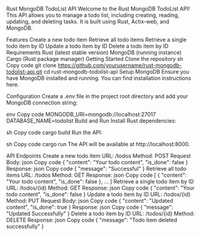 Rust MongoDB TodoList API
Welcome to the Rust MongoDB TodoList API! This API allows you to manage a todo list, including creating, reading, updating, and deleting tasks. It is built using Rust, Actix-web, and MongoDB.

Features
Create a new todo item
Retrieve all todo items
Retrieve a single todo item by ID
Update a todo item by ID
Delete a todo item by ID
Requirements
Rust (latest stable version)
MongoDB (running instance)
Cargo (Rust package manager)
Getting Started
Clone the repository
sh
Copy code
git clone https://github.com/yourusername/rust-mongodb-todolist-api.git
cd rust-mongodb-todolist-api
Setup MongoDB
Ensure you have MongoDB installed and running. You can find installation instructions here.

Configuration
Create a .env file in the project root directory and add your MongoDB connection string:

env
Copy code
MONGODB_URI=mongodb://localhost:27017
DATABASE_NAME=todolist
Build and Run
Install Rust dependencies:

sh
Copy code
cargo build
Run the API:

sh
Copy code
cargo run
The API will be available at http://localhost:8000.

API Endpoints
Create a new todo item
URL: /todos
Method: POST
Request Body:
json
Copy code
{
  "content": "Your todo content",
  "is_done": false
}
Response:
json
Copy code
{
  "message": "Successful"
}
Retrieve all todo items
URL: /todos
Method: GET
Response:
json
Copy code
[
  {
    "content": "Your todo content",
    "is_done": false
  },
  ...
]
Retrieve a single todo item by ID
URL: /todos/{id}
Method: GET
Response:
json
Copy code
{
  "content": "Your todo content",
  "is_done": false
}
Update a todo item by ID
URL: /todos/{id}
Method: PUT
Request Body:
json
Copy code
{
  "content": "Updated content",
  "is_done": true
}
Response:
json
Copy code
{
  "message": "Updated Successfully"
}
Delete a todo item by ID
URL: /todos/{id}
Method: DELETE
Response:
json
Copy code
{
  "message": "Todo item deleted successfully"
}

